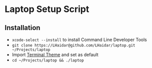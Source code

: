 # Laptop Setup Script

## Installation
* `xcode-select --install` to install Command Line Developer Tools
* `git clone https://LHaidar@github.com/LHaidar/laptop.git ~/Projects/laptop`
* Import [Terminal Theme](https://github.com/LHaidar/laptop/tree/master/themes) and set as default
* `cd ~/Projects/laptop && ./laptop`
